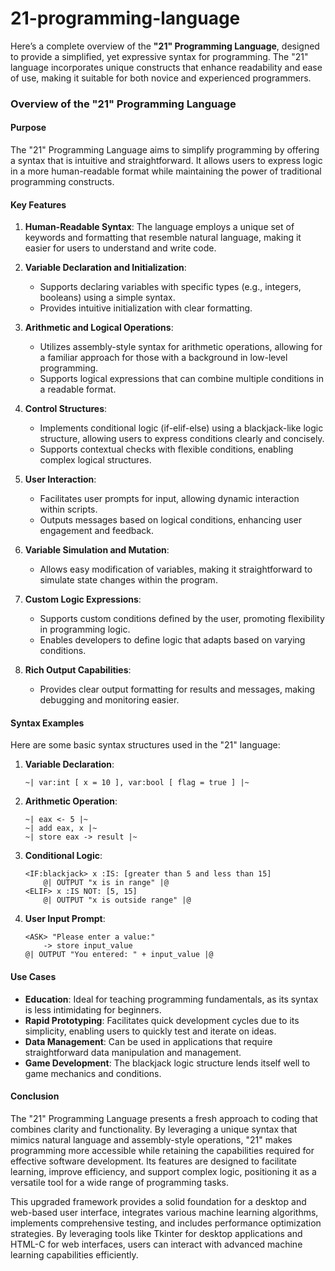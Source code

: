 # 21-programming-language

Here’s a complete overview of the **"21" Programming Language**, designed to provide a simplified, yet expressive syntax for programming. The "21" language incorporates unique constructs that enhance readability and ease of use, making it suitable for both novice and experienced programmers.

### Overview of the "21" Programming Language

#### Purpose
The "21" Programming Language aims to simplify programming by offering a syntax that is intuitive and straightforward. It allows users to express logic in a more human-readable format while maintaining the power of traditional programming constructs.

#### Key Features
1. **Human-Readable Syntax**: The language employs a unique set of keywords and formatting that resemble natural language, making it easier for users to understand and write code.

2. **Variable Declaration and Initialization**:
   - Supports declaring variables with specific types (e.g., integers, booleans) using a simple syntax.
   - Provides intuitive initialization with clear formatting.

3. **Arithmetic and Logical Operations**:
   - Utilizes assembly-style syntax for arithmetic operations, allowing for a familiar approach for those with a background in low-level programming.
   - Supports logical expressions that can combine multiple conditions in a readable format.

4. **Control Structures**:
   - Implements conditional logic (if-elif-else) using a blackjack-like logic structure, allowing users to express conditions clearly and concisely.
   - Supports contextual checks with flexible conditions, enabling complex logical structures.

5. **User Interaction**:
   - Facilitates user prompts for input, allowing dynamic interaction within scripts.
   - Outputs messages based on logical conditions, enhancing user engagement and feedback.

6. **Variable Simulation and Mutation**:
   - Allows easy modification of variables, making it straightforward to simulate state changes within the program.

7. **Custom Logic Expressions**:
   - Supports custom conditions defined by the user, promoting flexibility in programming logic.
   - Enables developers to define logic that adapts based on varying conditions.

8. **Rich Output Capabilities**:
   - Provides clear output formatting for results and messages, making debugging and monitoring easier.

#### Syntax Examples
Here are some basic syntax structures used in the "21" language:

1. **Variable Declaration**:
   ```plaintext
   ~| var:int [ x = 10 ], var:bool [ flag = true ] |~
   ```

2. **Arithmetic Operation**:
   ```plaintext
   ~| eax <- 5 |~
   ~| add eax, x |~
   ~| store eax -> result |~
   ```

3. **Conditional Logic**:
   ```plaintext
   <IF:blackjack> x :IS: [greater than 5 and less than 15]
       @| OUTPUT "x is in range" |@
   <ELIF> x :IS NOT: [5, 15]
       @| OUTPUT "x is outside range" |@
   ```

4. **User Input Prompt**:
   ```plaintext
   <ASK> "Please enter a value:"
       -> store input_value
   @| OUTPUT "You entered: " + input_value |@
   ```

#### Use Cases
- **Education**: Ideal for teaching programming fundamentals, as its syntax is less intimidating for beginners.
- **Rapid Prototyping**: Facilitates quick development cycles due to its simplicity, enabling users to quickly test and iterate on ideas.
- **Data Management**: Can be used in applications that require straightforward data manipulation and management.
- **Game Development**: The blackjack logic structure lends itself well to game mechanics and conditions.

#### Conclusion
The "21" Programming Language presents a fresh approach to coding that combines clarity and functionality. By leveraging a unique syntax that mimics natural language and assembly-style operations, "21" makes programming more accessible while retaining the capabilities required for effective software development. Its features are designed to facilitate learning, improve efficiency, and support complex logic, positioning it as a versatile tool for a wide range of programming tasks.

This upgraded framework provides a solid foundation for a desktop and web-based user interface, integrates various machine learning algorithms, implements comprehensive testing, and includes performance optimization strategies. By leveraging tools like Tkinter for desktop applications and HTML-C for web interfaces, users can interact with advanced machine learning capabilities efficiently.
